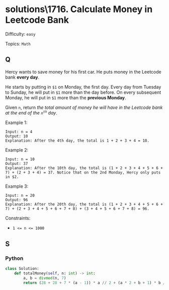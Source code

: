 # solutions\1716. Calculate Money in Leetcode Bank

Difficulty: `easy`

Topics: `Math`

## Q

Hercy wants to save money for his first car. He puts money in the Leetcode bank **every day**.

He starts by putting in `$1` on Monday, the first day. Every day from Tuesday to Sunday, he will put in `$1` more than the day before. On every subsequent Monday, he will put in `$1` more than the **previous Monday**.

Given `n`, return _the total amount of money he will have in the Leetcode bank at the end of the `n`<sup>`th`</sup> day_.

Example 1:

```
Input: n = 4
Output: 10
Explanation: After the 4th day, the total is 1 + 2 + 3 + 4 = 10.
```

Example 2:

```
Input: n = 10
Output: 37
Explanation: After the 10th day, the total is (1 + 2 + 3 + 4 + 5 + 6 + 7) + (2 + 3 + 4) = 37. Notice that on the 2nd Monday, Hercy only puts in $2.
```

Example 3:

```
Input: n = 20
Output: 96
Explanation: After the 20th day, the total is (1 + 2 + 3 + 4 + 5 + 6 + 7) + (2 + 3 + 4 + 5 + 6 + 7 + 8) + (3 + 4 + 5 + 6 + 7 + 8) = 96.
```

Constraints:

- `1 <= n <= 1000`

## S

### Python

```python
class Solution:
    def totalMoney(self, n: int) -> int:
        a, b = divmod(n, 7)
        return (28 + 28 + 7 * (a - 1)) * a // 2 + (a * 2 + b + 1) * b // 2
```
